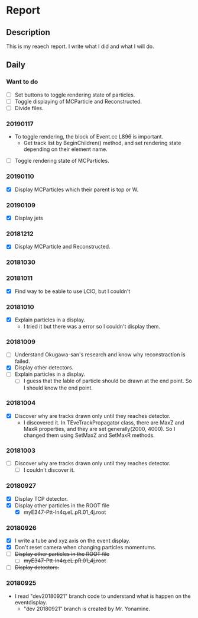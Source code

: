 # Report

## Description

This is my reaech report. I write what I did and what I will do.

## Daily

### Want to do
- [ ] Set buttons to toggle rendering state of particles.
- [ ] Toggle displaying of MCParticle and Reconstructed.
- [ ] Divide files.

### 20190117
* To toggle rendering, the block of Event.cc L896 is important.
    * Get track list by BeginChildren() method, and set rendering state depending on their element name.
- [ ] Toggle rendering state of MCParticles.

### 20190110
- [x] Display MCParticles which their parent is top or W.

### 20190109
- [x] Display jets

### 20181212
- [x] Display MCParticle and Reconstructed.

### 20181030

### 20181011
- [x] Find way to be eable to use LCIO, but I couldn't

### 20181010
- [x] Explain particles in a display.
    * I tried it but there was a error so I couldn't display them.

### 20181009
- [ ] Understand Okugawa-san's research and know why reconstraction is failed.
- [x] Display other detectors.
- [ ] Explain particles in a display.
    - [ ] I guess that the lable of particle should be drawn at the end point. So I should know the end point.

### 20181004
- [x] Discover why are tracks drawn only until they reaches detector.
    - I discovered it. In TEveTrackPropagator class, there are MaxZ and MaxR properties, and they are set generally(2000, 4000). So I changed them using SetMaxZ and SetMaxR methods.

### 20181003
- [ ] Discover why are tracks drawn only until they reaches detector.
    - [ ] I couldn't discover it.

### 20180927
- [x] Display TCP detector.
- [x] Display other particles in the ROOT file
    - [x] myE347-Ptt-ln4q.eL.pR.01_4j.root

### 20180926
- [x] I write a tube and xyz axis on the event display.
- [x] Don't reset camera when changing particles momentums.
- [ ] ~~Display other particles in the ROOT file~~
    - [ ] ~~myE347-Ptt-ln4q.eL.pR.01_4j.root~~
- [ ] ~~Display detectors.~~
### 20180925
* I read "dev20180921" branch code to understand what is happen on the eventdisplay.
    * "dev 20180921" branch is created by Mr. Yonamine.
